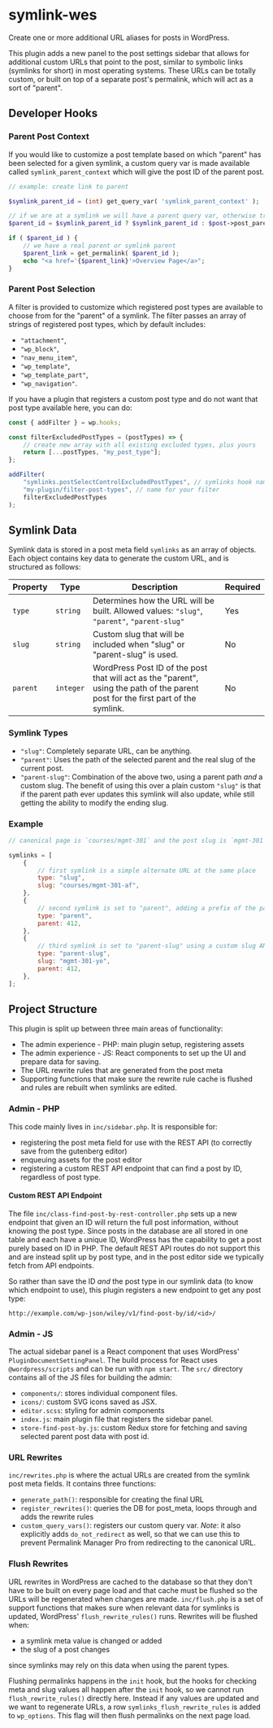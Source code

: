 # symlink-wes

Create one or more additional URL aliases for posts in WordPress.

This plugin adds a new panel to the post settings sidebar that allows for additional custom URLs that point to the post, similar to symbolic links (symlinks for short) in most operating systems. These URLs can be totally custom, or built on top of a separate post's permalink, which will act as a sort of "parent".

## Developer Hooks

### Parent Post Context

If you would like to customize a post template based on which "parent" has been selected for a given symlink, a custom query var is made available called `symlink_parent_context` which will give the post ID of the parent post.

```php
// example: create link to parent

$symlink_parent_id = (int) get_query_var( 'symlink_parent_context' );

// if we are at a symlink we will have a parent query var, otherwise try to use default post parent
$parent_id = $symlink_parent_id ? $symlink_parent_id : $post->post_parent;

if ( $parent_id ) {
	// we have a real parent or symlink parent
	$parent_link = get_permalink( $parent_id );
	echo "<a href='{$parent_link}'>Overview Page</a>";
}
```

### Parent Post Selection

A filter is provided to customize which registered post types are available to choose from for the "parent" of a symlink. The filter passes an array of strings of registered post types, which by default includes:

- `"attachment"`,
- `"wp_block"`,
- `"nav_menu_item"`,
- `"wp_template"`,
- `"wp_template_part"`,
- `"wp_navigation"`.

If you have a plugin that registers a custom post type and do not want that post type available here, you can do:

```js
const { addFilter } = wp.hooks;

const filterExcludedPostTypes = (postTypes) => {
	// create new array with all existing excluded types, plus yours
	return [...postTypes, "my_post_type"];
};

addFilter(
	"symlinks.postSelectControlExcludedPostTypes", // symlinks hook name
	"my-plugin/filter-post-types", // name for your filter
	filterExcludedPostTypes
);
```

## Symlink Data

Symlink data is stored in a post meta field `symlinks` as an array of objects. Each object contains key data to generate the custom URL, and is structured as follows:

| Property | Type      | Description                                                                                                                       | Required |
| -------- | --------- | --------------------------------------------------------------------------------------------------------------------------------- | -------- |
| `type`   | `string`  | Determines how the URL will be built. Allowed values: `"slug"`, `"parent"`, `"parent-slug"`                                       | Yes      |
| `slug`   | `string`  | Custom slug that will be included when "slug" or "parent-slug" is used.                                                           | No       |
| `parent` | `integer` | WordPress Post ID of the post that will act as the "parent", using the path of the parent post for the first part of the symlink. | No       |

### Symlink Types

- `"slug"`: Completely separate URL, can be anything.
- `"parent"`: Uses the path of the selected parent and the real slug of the current post.
- `"parent-slug"`: Combination of the above two, using a parent path _and_ a custom slug. The benefit of using this over a plain custom `"slug"` is that if the parent path ever updates this symlink will also update, while still getting the ability to modify the ending slug.

### Example

```js
// canonical page is `courses/mgmt-301` and the post slug is `mgmt-301`

symlinks = [
	{
		// first symlink is a simple alternate URL at the same place
		type: "slug",
		slug: "courses/mgmt-301-af",
	},
	{
		// second symlink is set to "parent", adding a prefix of the path of post id 412 to the real slug
		type: "parent",
		parent: 412,
	},
	{
		// third symlink is set to "parent-slug" using a custom slug AND adding a parent prefix
		type: "parent-slug",
		slug: "mgmt-301-yo",
		parent: 412,
	},
];
```

## Project Structure

This plugin is split up between three main areas of functionality:

- The admin experience - PHP: main plugin setup, registering assets
- The admin experience - JS: React components to set up the UI and prepare data for saving.
- The URL rewrite rules that are generated from the post meta
- Supporting functions that make sure the rewrite rule cache is flushed and rules are rebuilt when symlinks are edited.

### Admin - PHP

This code mainly lives in `inc/sidebar.php`. It is responsible for:

- registering the post meta field for use with the REST API (to correctly save from the gutenberg editor)
- enqueuing assets for the post editor
- registering a custom REST API endpoint that can find a post by ID, regardless of post type.

#### Custom REST API Endpoint

The file `inc/class-find-post-by-rest-controller.php` sets up a new endpoint that given an ID will return the full post information, without knowing the post type. Since posts in the database are all stored in one table and each have a unique ID, WordPress has the capability to get a post purely based on ID in PHP. The default REST API routes do not support this and are instead split up by post type, and in the post editor side we typically fetch from API endpoints.

So rather than save the ID _and_ the post type in our symlink data (to know which endpoint to use), this plugin registers a new endpoint to get any post type:

```
http://example.com/wp-json/wiley/v1/find-post-by/id/<id>/
```

### Admin - JS

The actual sidebar panel is a React component that uses WordPress' `PluginDocumentSettingPanel`. The build process for React uses `@wordpress/scripts` and can be run with `npm start`. The `src/` directory contains all of the JS files for building the admin:

- `components/`: stores individual component files.
- `icons/`: custom SVG icons saved as JSX.
- `editor.scss`: styling for admin components
- `index.js`: main plugin file that registers the sidebar panel.
- `store-find-post-by.js`: custom Redux store for fetching and saving selected parent post data with post id.

### URL Rewrites

`inc/rewrites.php` is where the actual URLs are created from the symlink post meta fields. It contains three functions:

- `generate_path()`: responsible for creating the final URL
- `register_rewrites()`: queries the DB for post_meta, loops through and adds the rewrite rules
- `custom_query_vars()`: registers our custom query var. _Note_: it also explicitly adds `do_not_redirect` as well, so that we can use this to prevent Permalink Manager Pro from redirecting to the canonical URL.

### Flush Rewrites

URL rewrites in WordPress are cached to the database so that they don't have to be built on every page load and that cache must be flushed so the URLs will be regenerated when changes are made. `inc/flush.php` is a set of support functions that makes sure when relevant data for symlinks is updated, WordPress' `flush_rewrite_rules()` runs. Rewrites will be flushed when:

- a symlink meta value is changed or added
- the slug of a post changes

since symlinks may rely on this data when using the parent types.

Flushing permalinks happens in the `init` hook, but the hooks for checking meta and slug values all happen after the `init` hook, so we cannot run `flush_rewrite_rules()` directly here. Instead if any values are updated and we want to regenerate URLs, a row `symlinks_flush_rewrite_rules` is added to `wp_options`. This flag will then flush permalinks on the next page load.
